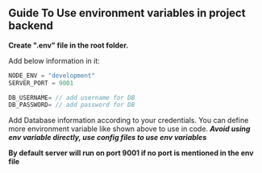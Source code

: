 ## Guide To Use environment variables in project backend

**Create ".env" file in the root folder.**

Add below information in it:

```JavaScript
NODE_ENV = "development"
SERVER_PORT = 9001

DB_USERNAME= // add username for DB
DB_PASSWORD= // add password for DB
```
Add Database information according to your credentials. You can define more environment variable like shown above to use in code.
***Avoid using env variable directly, use config files to use env variables***

**By default server will run on port 9001 if no port is mentioned in the env file**
